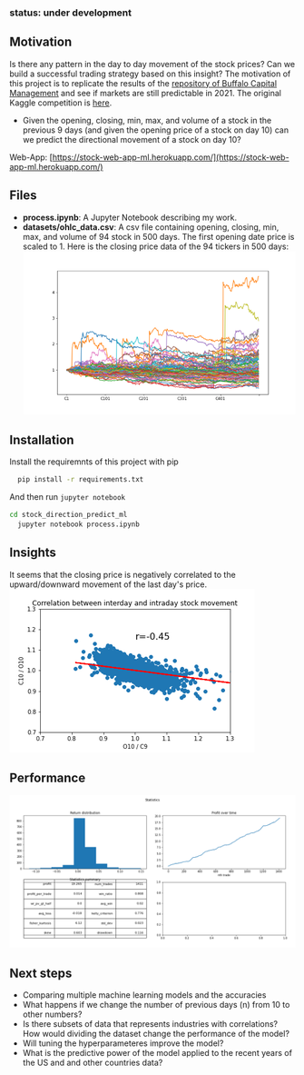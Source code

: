 ### status: under development
## Motivation
Is there any pattern in the day to day movement of the stock prices? Can we build a successful trading strategy based on this insight?
The motivation of this project is to replicate the results of the [repository of Buffalo Capital Management](https://github.com/wzchen/stock_market_prediction) and see if markets are still predictable in 2021. The original Kaggle competition is [here](https://www.kaggle.com/c/boston-data-festival-hackathon).
 - Given the opening, closing, min, max, and volume of a stock in the previous 9 days (and given the opening price of a stock on day 10) can we predict the directional movement of a stock on day 10?

Web-App: [https://stock-web-app-ml.herokuapp.com/](https://stock-web-app-ml.herokuapp.com/)

## Files
- **process.ipynb**: A Jupyter Notebook describing my work.
- **datasets/ohlc_data.csv**: A csv file containing opening, closing, min, max, and volume of 94 stock in 500 days. The first opening date price is scaled to 1.
Here is the closing price data of the 94 tickers in 500 days:
![ohlc_data](./images/stocks_closePrice.png)

## Installation

Install the requiremnts of this project with pip

```bash
  pip install -r requirements.txt
```
    
And then run `jupyter notebook`

```bash
cd stock_direction_predict_ml
  jupyter notebook process.ipynb
```  
## Insights
It seems that the closing price is negatively correlated to the upward/downward movement of the last day's price.
![correlation_interday_intraday](./images/correlation_interday_intraday.png)

## Performance

![graph_statistics](./images/graph_statistics.png)


## Next steps
- Comparing multiple machine learning models and the accuracies
- What happens if we change the number of previous days (n) from 10 to other numbers?
- Is there subsets of data that represents industries with correlations? How would dividing the dataset change the performance of the model?
- Will tuning the hyperparameteres improve the model?
- What is the predictive power of the model applied to the recent years of the US and and other countries data?
